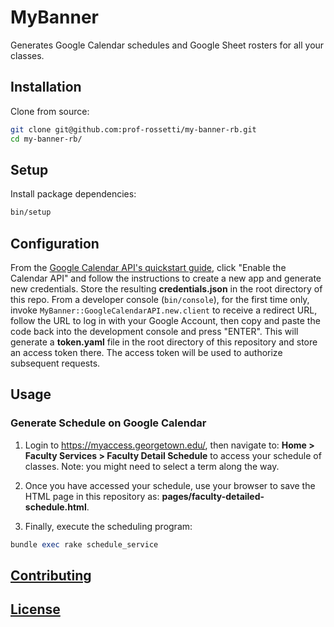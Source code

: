 # MyBanner

Generates Google Calendar schedules and Google Sheet rosters for all your classes.

## Installation

Clone from source:

```sh
git clone git@github.com:prof-rossetti/my-banner-rb.git
cd my-banner-rb/
```

## Setup

Install package dependencies:

```sh
bin/setup
```

## Configuration

From the [Google Calendar API's quickstart guide](https://developers.google.com/calendar/quickstart/ruby), click "Enable the Calendar API" and follow the instructions to create a new app and generate new credentials. Store the resulting **credentials.json** in the root directory of this repo. From a developer console (`bin/console`), for the first time only, invoke `MyBanner::GoogleCalendarAPI.new.client` to receive a redirect URL, follow the URL to log in with your Google Account, then copy and paste the code back into the development console and press "ENTER". This will generate a **token.yaml** file in the root directory of this repository and store an access token there. The access token will be used to authorize subsequent requests.

## Usage

### Generate Schedule on Google Calendar

1. Login to https://myaccess.georgetown.edu/, then navigate to: **Home > Faculty Services > Faculty Detail Schedule** to access your schedule of classes. Note: you might need to select a term along the way.

2. Once you have accessed your schedule, use your browser to save the HTML page in this repository as: **pages/faculty-detailed-schedule.html**.

3. Finally, execute the scheduling program:

```rb
bundle exec rake schedule_service
```

## [Contributing](/CONTRIBUTING.md)

## [License](/LICENSE.md)
